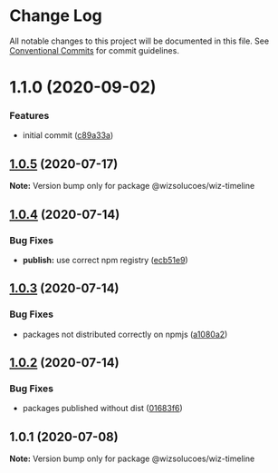 # Change Log

All notable changes to this project will be documented in this file.
See [Conventional Commits](https://conventionalcommits.org) for commit guidelines.

# 1.1.0 (2020-09-02)


### Features

* initial commit ([c89a33a](https://github.com/wizsolucoes/syz/commit/c89a33a0d742dfa3bc3f131f5c9cf6ae4ed88923))





## [1.0.5](https://github.com/wizsolucoes/wc-wiz-timeline/compare/@wizsolucoes/wiz-timeline@1.0.4...@wizsolucoes/wiz-timeline@1.0.5) (2020-07-17)

**Note:** Version bump only for package @wizsolucoes/wiz-timeline





## [1.0.4](https://github.com/wizsolucoes/wc-wiz-timeline/compare/@wizsolucoes/wiz-timeline@1.0.1...@wizsolucoes/wiz-timeline@1.0.4) (2020-07-14)


### Bug Fixes

* **publish:** use correct npm registry ([ecb51e9](https://github.com/wizsolucoes/wc-wiz-timeline/commit/ecb51e91ff54ea0a3a13dbb712e69e31552ea924))





## [1.0.3](https://github.com/wizsolucoes/wc-wiz-timeline/compare/@wizsolucoes/wiz-timeline@1.0.1...@wizsolucoes/wiz-timeline@1.0.3) (2020-07-14)


### Bug Fixes

* packages not distributed correctly on npmjs ([a1080a2](https://github.com/wizsolucoes/wc-wiz-timeline/commit/a1080a267e4aea2160f96d7d62911b6907d7c2ea))





## [1.0.2](https://github.com/wizsolucoes/wc-wiz-timeline/compare/@wizsolucoes/wiz-timeline@1.0.1...@wizsolucoes/wiz-timeline@1.0.2) (2020-07-14)


### Bug Fixes

* packages published without dist ([01683f6](https://github.com/wizsolucoes/wc-wiz-timeline/commit/01683f631796401524c1061cadf73269df50242b))





## 1.0.1 (2020-07-08)

**Note:** Version bump only for package @wizsolucoes/wiz-timeline
